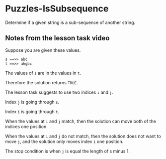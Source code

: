 # Puzzles-IsSubsequence

Determine if a given string is a sub-sequence of another string.

## Notes from the lesson task video

Suppose you are given these values.

```
s ==>> abc
t ==>> ahgbc
```
The values of `s` are in the values in `t`.

Therefore the solution returns `TRUE`.

The lesson task suggests to use two indices `i` and `j`.

Index `j` is going through `s`.

Index `i` is going through `t`.

When the values at `i` and `j` match, then the solution can move both of the indices one position.

When the values at `i` and `j` do not match, then the solution does not want to move `j`,
and the solution only moves index `i` one position.

The stop condition is when `j` is equal the length of s minus 1.
